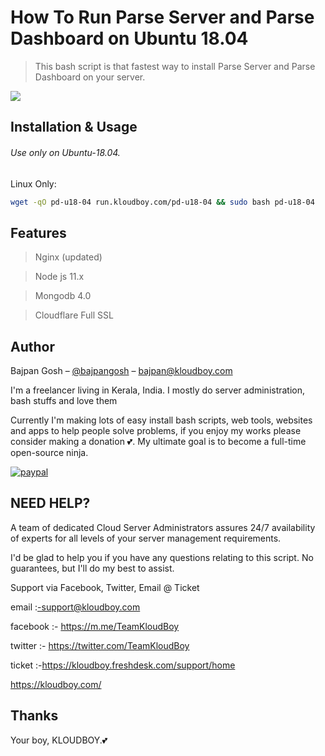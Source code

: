 # How To Run Parse Server and Parse Dashboard on Ubuntu 18.04
> This bash script is that fastest way to install Parse Server and Parse Dashboard on your server.

![](parse.jpg)

## Installation & Usage

###### Use only on Ubuntu-18.04.

Linux Only:

```sh
wget -qO pd-u18-04 run.kloudboy.com/pd-u18-04 && sudo bash pd-u18-04
```
## Features

> Nginx (updated)

> Node js 11.x

> Mongodb 4.0

> Cloudflare Full SSL

## Author

Bajpan Gosh – [@bajpangosh](https://twitter.com/bajpangosh) – bajpan@kloudboy.com

I'm a freelancer living in Kerala, India. I mostly do server administration, bash stuffs and love them

Currently I'm making lots of easy install bash scripts, web tools, websites and apps to help people solve problems, if you enjoy my works please consider making a donation 💕. My ultimate goal is to become a full-time open-source ninja.

[![paypal](https://www.paypalobjects.com/en_US/i/btn/btn_donateCC_LG.gif)](https://www.paypal.me/bajpangosh)

## NEED HELP?

A team of dedicated Cloud Server Administrators assures 24/7 availability of experts for all levels of your server management requirements.

I'd be glad to help you if you have any questions relating to this script. No guarantees, but I'll do my best to assist.

Support via Facebook, Twitter, Email @ Ticket

email    :-support@kloudboy.com

facebook :- https://m.me/TeamKloudBoy

twitter  :- https://twitter.com/TeamKloudBoy

ticket   :-https://kloudboy.freshdesk.com/support/home

https://kloudboy.com/

## Thanks

Your boy, KLOUDBOY.💕
